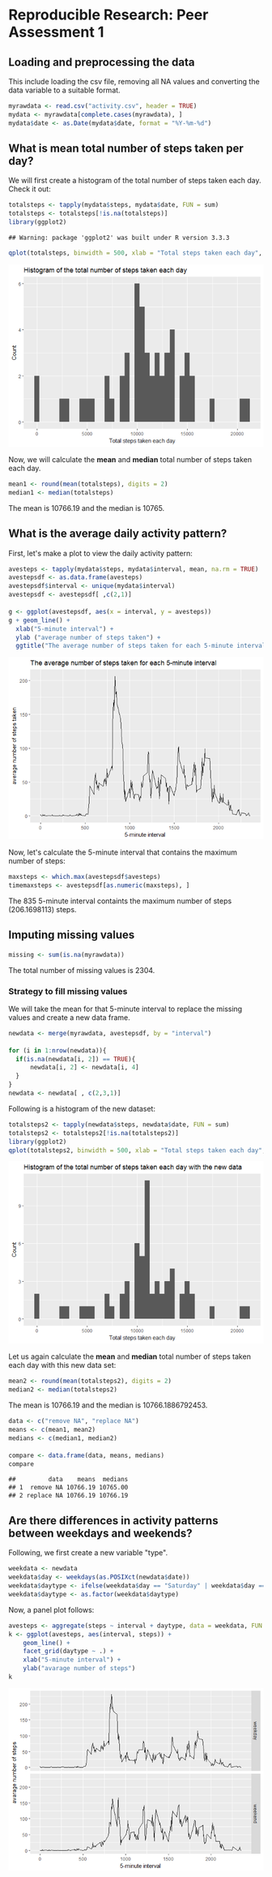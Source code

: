 # Reproducible Research: Peer Assessment 1

## Loading and preprocessing the data
This include loading the csv file, removing all NA values and converting the data variable to a suitable format.


```r
myrawdata <- read.csv("activity.csv", header = TRUE)
mydata <- myrawdata[complete.cases(myrawdata), ]
mydata$date <- as.Date(mydata$date, format = "%Y-%m-%d")
```


## What is mean total number of steps taken per day?
We will first create a histogram of the total number of steps taken each day. Check it out:


```r
totalsteps <- tapply(mydata$steps, mydata$date, FUN = sum)
totalsteps <- totalsteps[!is.na(totalsteps)]
library(ggplot2)
```

```
## Warning: package 'ggplot2' was built under R version 3.3.3
```

```r
qplot(totalsteps, binwidth = 500, xlab = "Total steps taken each day", ylab = "Count", main = "Histogram of the total number of steps taken each day")
```

![](PA1_template_files/figure-html/unnamed-chunk-2-1.png)<!-- -->

Now, we will calculate the **mean** and **median** total number of steps taken each day.

```r
mean1 <- round(mean(totalsteps), digits = 2)
median1 <- median(totalsteps)
```
The mean is 10766.19 and the median is 10765.

## What is the average daily activity pattern?
First, let's make a plot to view the daily activity pattern:

```r
avesteps <- tapply(mydata$steps, mydata$interval, mean, na.rm = TRUE)
avestepsdf <- as.data.frame(avesteps)
avestepsdf$interval <- unique(mydata$interval)
avestepsdf <- avestepsdf[ ,c(2,1)]

g <- ggplot(avestepsdf, aes(x = interval, y = avesteps))
g + geom_line() +
  xlab("5-minute interval") +
  ylab ("average number of steps taken") +
  ggtitle("The average number of steps taken for each 5-minute interval")
```

![](PA1_template_files/figure-html/unnamed-chunk-4-1.png)<!-- -->

Now, let's calculate the 5-minute interval that contains the maximum number of steps:


```r
maxsteps <- which.max(avestepsdf$avesteps)
timemaxsteps <- avestepsdf[as.numeric(maxsteps), ]
```

The 835 5-minute interval containts the maximum number of steps (206.1698113) steps.

## Imputing missing values

```r
missing <- sum(is.na(myrawdata))
```

The total number of missing values is 2304.

### Strategy to fill missing values
We will take the mean for that 5-minute interval to replace the missing values and create a new data frame.


```r
newdata <- merge(myrawdata, avestepsdf, by = "interval")
  
for (i in 1:nrow(newdata)){
  if(is.na(newdata[i, 2]) == TRUE){
      newdata[i, 2] <- newdata[i, 4]
  }
}
newdata <- newdata[ , c(2,3,1)]
```

Following is a histogram of the new dataset:


```r
totalsteps2 <- tapply(newdata$steps, newdata$date, FUN = sum)
totalsteps2 <- totalsteps2[!is.na(totalsteps2)]
library(ggplot2)
qplot(totalsteps2, binwidth = 500, xlab = "Total steps taken each day", ylab = "Count", main = "Histogram of the total number of steps taken each day with the new data")
```

![](PA1_template_files/figure-html/unnamed-chunk-8-1.png)<!-- -->

Let us again calculate the **mean** and **median** total number of steps taken each day with this new data set:

```r
mean2 <- round(mean(totalsteps2), digits = 2)
median2 <- median(totalsteps2)
```
The mean is 10766.19 and the median is 10766.1886792453.


```r
data <- c("remove NA", "replace NA")
means <- c(mean1, mean2)
medians <- c(median1, median2)

compare <- data.frame(data, means, medians)
compare
```

```
##         data    means  medians
## 1  remove NA 10766.19 10765.00
## 2 replace NA 10766.19 10766.19
```

## Are there differences in activity patterns between weekdays and weekends?
Following, we first create a new variable "type".

```r
weekdata <- newdata
weekdata$day <- weekdays(as.POSIXct(newdata$date))
weekdata$daytype <- ifelse(weekdata$day == "Saturday" | weekdata$day == "Sunday", "weekend", "weekday")
weekdata$daytype <- as.factor(weekdata$daytype)
```

Now, a panel plot follows:

```r
avesteps <- aggregate(steps ~ interval + daytype, data = weekdata, FUN = mean)
k <- ggplot(avesteps, aes(interval, steps)) + 
    geom_line() + 
    facet_grid(daytype ~ .) +
    xlab("5-minute interval") + 
    ylab("avarage number of steps")
k
```

![](PA1_template_files/figure-html/unnamed-chunk-12-1.png)<!-- -->
